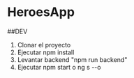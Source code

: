 # HeroesApp

##DEV

1. Clonar el proyecto
2. Ejecutar npm install
3. Levantar backend "npm run backend"
4. Ejecutar npm start o ng s --o
